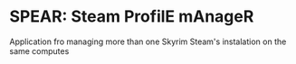 # SPEAR: Steam ProfilE mAnageR

Application fro managing more than one Skyrim Steam's instalation on the same computes


